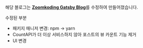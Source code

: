 해당 블로그는 [**Zoomkoding Gatsby Blog**](https://github.com/zoomkoding/zoomkoding-gatsby-blog)를 수정하여 만들어졌습니다.

수정된 부분

- 패키지 매니저 변경: npm -> yarn
- CountAPI가 더 이상 서비스하지 않아 포스트의 뷰 카운트 기능 제거
- UI 변경
